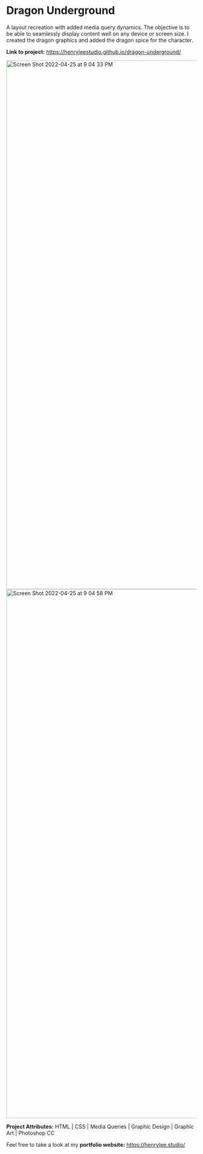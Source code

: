 # Dragon Underground

A layout recreation with added media query dynamics. The objective is to be able to seamlessly display content well on any device or screen size. I created the dragon graphics and added the dragon spice for the character.

**Link to project:** https://henryleestudio.github.io/dragon-underground/

<img width="1399" alt="Screen Shot 2022-04-25 at 9 04 33 PM" src="https://user-images.githubusercontent.com/101936420/165198759-0c1cbcf9-027e-48df-b2d9-ff5f629df46b.png">

<img width="1399" alt="Screen Shot 2022-04-25 at 9 04 58 PM" src="https://user-images.githubusercontent.com/101936420/165198775-906ecfeb-af53-4aef-8902-fcb4949cca95.png">


**Project Attributes:** HTML | CSS | Media Queries | Graphic Design | Graphic Art | Photoshop CC

Feel free to take a look at my **portfolio website:** https://henrylee.studio/
